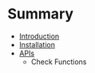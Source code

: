 # Summary

* [Introduction](README.md)
* [Installation](installation.md)
* [APIs](apis.md)
   * Check Functions


